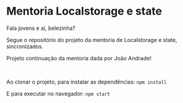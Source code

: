 # Mentoria Localstorage e state

<p>Fala jovens e aí, belezinha?</p>
<p>Segue o repositório do projeto da mentoria de Localstorage e state, sincronizados.</p>
<p>Projeto continuação da mentoria dada por João Andrade!</p>
<br>
<p>Ao clonar o projeto, para instalar as dependências: <code>npm install</code></p>
<p>E para executar no navegador: <code>npm start</code></p>
